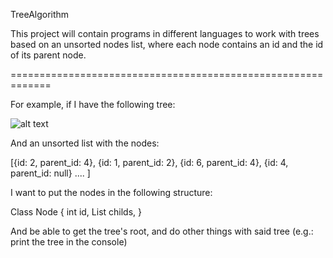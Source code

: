 TreeAlgorithm

This project will contain programs in different languages to work with trees based on an unsorted nodes list, where each node contains an id and the id of its parent node.

=============================================================

For example, if I have the following tree:
    
![alt text](https://i.imgur.com/GZtG36r.png)

And an unsorted list with the nodes:
  
[{id: 2, parent_id: 4},
  {id: 1, parent_id: 2},
  {id: 6, parent_id: 4},
  {id: 4, parent_id: null} .... ]
 
 
I want to put the nodes in the following structure:

Class Node {
  int id,
  List<Node> childs,
}

And be able to get the tree's root, and do other things with said tree (e.g.: print the tree in the console)

